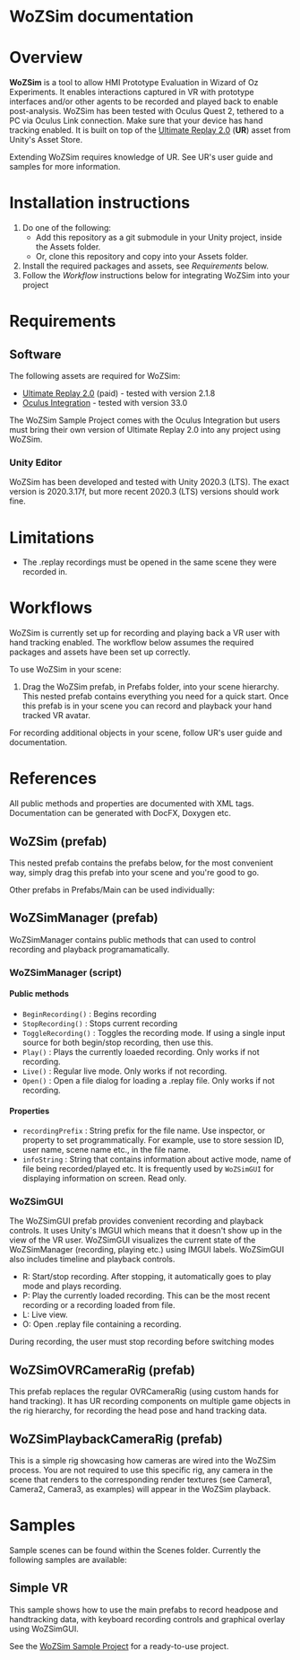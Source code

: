 # WoZSim documentation


# Overview

**WoZSim** is a tool to allow HMI Prototype Evaluation in Wizard of Oz Experiments. It enables interactions captured in VR with prototype interfaces and/or other agents to be recorded and played back to enable post-analysis. WoZSim has been tested with Oculus Quest 2, tethered to a PC via Oculus Link connection. Make sure that your device has hand tracking enabled.
It is built on top of the [Ultimate Replay 2.0](https://assetstore.unity.com/packages/tools/camera/ultimate-replay-2-0-178602) (**UR**) asset from Unity's Asset Store.

Extending WoZSim requires knowledge of UR. See UR's user guide and samples for more information.

# Installation instructions

1. Do one of the following:
    * Add this repository as a git submodule in your Unity project, inside the Assets folder. 
    * Or, clone this repository and copy into your Assets folder.
2. Install the required packages and assets, see _Requirements_ below.
3. Follow the _Workflow_ instructions below for integrating WoZSim into your project

# Requirements

## Software
The following assets are required for WoZSim:

- [Ultimate Replay 2.0](https://assetstore.unity.com/packages/tools/camera/ultimate-replay-2-0-178602) (paid) - tested with version 2.1.8
- [Oculus Integration](https://assetstore.unity.com/packages/tools/integration/oculus-integration-82022)  - tested with version 33.0

The WoZSim Sample Project comes with the Oculus Integration but users must bring their own version of Ultimate Replay 2.0 into any project using WoZSim.

### Unity Editor
WoZSim has been developed and tested with Unity 2020.3 (LTS). The exact version is 2020.3.17f, but more recent 2020.3 (LTS) versions should work fine.


# Limitations

- The .replay recordings must be opened in the same scene they were recorded in.

# Workflows

WoZSim is currently set up for recording and playing back a VR user with hand tracking enabled. The workflow below assumes the required packages and assets have been set up correctly.

To use WoZSim in your scene:

1. Drag the WoZSim prefab, in Prefabs folder, into your scene hierarchy. This nested prefab contains everything you need for a quick start. Once this prefab is in your scene you can record and playback your hand tracked VR avatar.

For recording additional objects in your scene, follow UR's user guide and documentation.

# References

All public methods and properties are documented with XML tags. Documentation can be generated with DocFX, Doxygen etc.

## WoZSim (prefab)
This nested prefab contains the prefabs below, for the most convenient way, simply drag this prefab into your scene and you're good to go.

Other prefabs in Prefabs/Main can be used individually:

## WoZSimManager (prefab)
WoZSimManager contains public methods that can used to control recording and playback programamatically.

### WoZSimManager (script)

#### Public methods
- `BeginRecording()` : Begins recording
- `StopRecording()` : Stops current recording
- `ToggleRecording()` : Toggles the recording mode. If using a single input source for both begin/stop recording, then use this.
- `Play()` : Plays the currently loaeded recording. Only works if not recording.
- `Live()` : Regular live mode. Only works if not recording.
- `Open()` : Open a file dialog for loading a .replay file. Only works if not recording.

#### Properties
- `recordingPrefix` : String prefix for the file name. Use inspector, or property to set programmatically. For example, use to store session ID, user name, scene name etc., in the file name.
- `infoString` : String that contains information about active mode, name of file being recorded/played etc. It is frequently used by `WoZSimGUI` for displaying information on screen. Read only.

### WoZSimGUI
The WoZSimGUI prefab provides convenient recording and playback controls. It uses Unity's IMGUI which means that it doesn't show up in the view of the VR user.
WoZSimGUI visualizes the current state of the WoZSimManager (recording, playing etc.) using IMGUI labels. WoZSimGUI also includes timeline and playback controls.
- R: Start/stop recording. After stopping, it automatically goes to play mode and plays recording.
- P: Play the currently loaded recording. This can be the most recent recording or a recording loaded from file.
- L: Live view.
- O: Open .replay file containing a recording.

During recording, the user must stop recording before switching modes

## WoZSimOVRCameraRig (prefab)
This prefab replaces the regular OVRCameraRig (using custom hands for hand tracking). It has UR recording components on multiple game objects in the rig hierarchy, for recording the head pose and hand tracking data.

## WoZSimPlaybackCameraRig (prefab)
This is a simple rig showcasing how cameras are wired into the WoZSim process. You are not required to use this specific rig, any camera in the scene that renders to the corresponding render textures (see Camera1, Camera2, Camera3, as examples) will appear in the WoZSim playback.

# Samples

Sample scenes can be found within the Scenes folder. Currently the following samples are available:

## Simple VR
This sample shows how to use the main prefabs to record headpose and handtracking data, with keyboard recording controls and graphical overlay using WoZSimGUI.

See the  [WoZSim Sample Project](https://github.com/FAR-Lab/WoZSim-Sample-Project) for a ready-to-use project.


